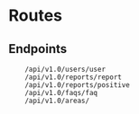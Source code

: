 # Routes

## Endpoints
```yarn
    /api/v1.0/users/user
    /api/v1.0/reports/report
    /api/v1.0/reports/positive
    /api/v1.0/faqs/faq
    /api/v1.0/areas/
    
```